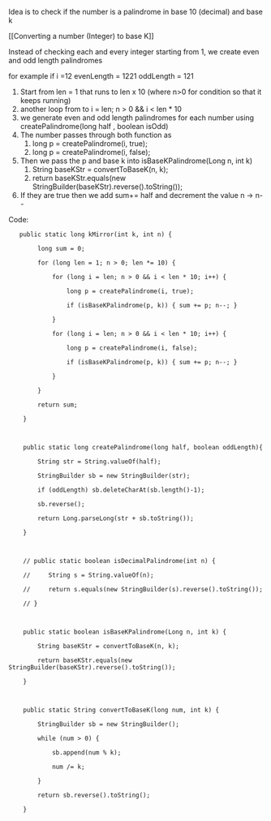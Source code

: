 


Idea is to check if the number is a palindrome in base 10 (decimal) and base k

[[Converting a number (Integer) to base K]]


Instead of checking each and every integer starting from 1,
we create even and odd length palindromes

for example if i =12
evenLength = 1221
oddLength = 121

1. Start from len = 1 that runs to len x 10  (where n>0 for condition so that it keeps running)
2. another loop from  to i = len; n > 0 && i < len * 10
3. we generate even and odd length palindromes for each number using createPalindrome(long half , boolean isOdd)
4. The number passes through both function as 
	1. long p = createPalindrome(i, true);
	2. long p = createPalindrome(i, false);
5. Then we pass the p and base k into isBaseKPalindrome(Long n, int k)
	1. String baseKStr = convertToBaseK(n, k);
	2. return baseKStr.equals(new StringBuilder(baseKStr).reverse().toString());
6. If they are true then we add sum+= half and decrement the value n -> n--

Code:


```
   public static long kMirror(int k, int n) {

        long sum = 0;

        for (long len = 1; n > 0; len *= 10) {

            for (long i = len; n > 0 && i < len * 10; i++) {

                long p = createPalindrome(i, true);

                if (isBaseKPalindrome(p, k)) { sum += p; n--; }

            }

            for (long i = len; n > 0 && i < len * 10; i++) {

                long p = createPalindrome(i, false);

                if (isBaseKPalindrome(p, k)) { sum += p; n--; }

            }

        }

        return sum;

    }

  

    public static long createPalindrome(long half, boolean oddLength){

        String str = String.valueOf(half);

        StringBuilder sb = new StringBuilder(str);

        if (oddLength) sb.deleteCharAt(sb.length()-1);

        sb.reverse();

        return Long.parseLong(str + sb.toString());

    }

  

    // public static boolean isDecimalPalindrome(int n) {

    //     String s = String.valueOf(n);

    //     return s.equals(new StringBuilder(s).reverse().toString());

    // }

  

    public static boolean isBaseKPalindrome(Long n, int k) {

        String baseKStr = convertToBaseK(n, k);

        return baseKStr.equals(new StringBuilder(baseKStr).reverse().toString());

    }

  

    public static String convertToBaseK(long num, int k) {

        StringBuilder sb = new StringBuilder();

        while (num > 0) {

            sb.append(num % k);

            num /= k;

        }

        return sb.reverse().toString();

    }
	
```


